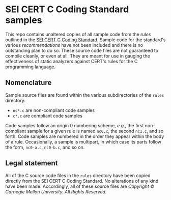 # SEI CERT C Coding Standard samples

This repo contains unaltered copies of all sample code from the _rules_ outlined in the [SEI CERT C Coding Standard](https://wiki.sei.cmu.edu/confluence/display/c/SEI+CERT+C+Coding+Standard). Sample code for the standard's various _recommendations_ have not been included and there is no outstanding plan to do so. These source code files are not guaranteed to compile cleanly, or even at all. They are meant for use in gauging the effectiveness of static analyzers against CERT's rules for the C programming language.

## Nomenclature

Sample source files are found within the various subdirectories of the `rules` directory:

* `nc*.c` are non-compliant code samples
* `c*.c` are compliant code samples

Code samples follow an origin 0 numbering scheme, _e.g._, the first non-compliant sample for a given rule is named `nc0.c`, the second `nc1.c`, and so forth. Code samples are numbered in the order they appear within the body of a rule. Occasionally, a sample is multipart, in which case its parts follow the form, `nc0-a.c`, `nc0-b.c`, and so on.

## Legal statement

All of the C source code files in the `rules` directory have been copied directly from the SEI CERT C Coding Standard. No alterations of any kind have been made. Accordingly, all of these source files are _Copyright © Carnegie Mellon University. All Rights Reserved._

